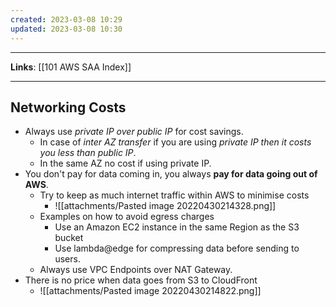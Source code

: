 ```yaml
---
created: 2023-03-08 10:29
updated: 2023-03-08 10:30
---
```

---
**Links**: [[101 AWS SAA Index]]

---
## Networking Costs
-  Always use *private IP over public IP* for cost savings.
	- In case of *inter AZ transfer* if you are using *private IP then it costs you less than public IP*.
	- In the same AZ no cost if using private IP.
- You don't pay for data coming in, you always **pay for data going out of AWS**.
	- Try to keep as much internet traffic within AWS to minimise costs
		- ![[attachments/Pasted image 20220430214328.png]]
	- Examples on how to avoid egress charges
		- Use an Amazon EC2 instance in the same Region as the S3 bucket
		- Use lambda@edge for compressing data before sending to users.
	- Always use VPC Endpoints over NAT Gateway.
- There is no price when data goes from S3 to CloudFront
	- ![[attachments/Pasted image 20220430214822.png]]